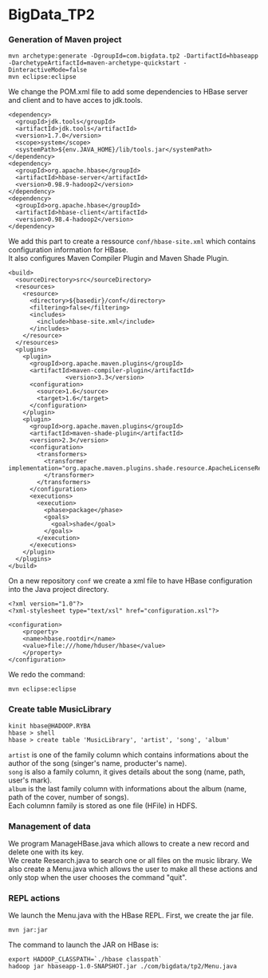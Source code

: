 # BigData_TP2

### Generation of Maven project
```
mvn archetype:generate -DgroupId=com.bigdata.tp2 -DartifactId=hbaseapp -DarchetypeArtifactId=maven-archetype-quickstart -DinteractiveMode=false
mvn eclipse:eclipse
```

We change the POM.xml file to add some dependencies to HBase server and client and to have acces to jdk.tools.
```
<dependency>
  <groupId>jdk.tools</groupId>
  <artifactId>jdk.tools</artifactId>
  <version>1.7.0</version>
  <scope>system</scope>
  <systemPath>${env.JAVA_HOME}/lib/tools.jar</systemPath>
</dependency>
<dependency>
  <groupId>org.apache.hbase</groupId>
  <artifactId>hbase-server</artifactId>
  <version>0.98.9-hadoop2</version>
</dependency>
<dependency>
  <groupId>org.apache.hbase</groupId>
  <artifactId>hbase-client</artifactId>
  <version>0.98.4-hadoop2</version>
</dependency>
```

We add this part to create a ressource `conf/hbase-site.xml` which contains configuration information for HBase.  
It also configures Maven Compiler Plugin and Maven Shade Plugin.
```
<build>
  <sourceDirectory>src</sourceDirectory>
  <resources>
    <resource>
      <directory>${basedir}/conf</directory>
      <filtering>false</filtering>
      <includes>
        <include>hbase-site.xml</include>
      </includes>
    </resource>
  </resources>
  <plugins>
    <plugin>
      <groupId>org.apache.maven.plugins</groupId>
      <artifactId>maven-compiler-plugin</artifactId>
                <version>3.3</version>
      <configuration>
        <source>1.6</source>
        <target>1.6</target>
      </configuration>
    </plugin>
    <plugin>
      <groupId>org.apache.maven.plugins</groupId>
      <artifactId>maven-shade-plugin</artifactId>
      <version>2.3</version>
      <configuration>
        <transformers>
          <transformer implementation="org.apache.maven.plugins.shade.resource.ApacheLicenseResourceTransformer">
          </transformer>
        </transformers>
      </configuration>
      <executions>
        <execution>
          <phase>package</phase>
          <goals>
            <goal>shade</goal>
          </goals>
        </execution>
      </executions>
    </plugin>
  </plugins>
</build>
```

On a new repository `conf` we create a xml file to have HBase configuration into the Java project directory.
```
<?xml version="1.0"?>
<?xml-stylesheet type="text/xsl" href="configuration.xsl"?>

<configuration>
	<property>
	<name>hbase.rootdir</name>
	<value>file:///home/hduser/hbase</value>
	</property>
</configuration>
```

We redo the command:
```
mvn eclipse:eclipse
```

### Create table MusicLibrary
```
kinit hbase@HADOOP.RYBA
hbase > shell
hbase > create table 'MusicLibrary', 'artist', 'song', 'album'
```

`artist` is one of the family column which contains informations about the author of the song (singer's name, producter's name).  
`song` is also a family column, it gives details about the song (name, path, user's mark).  
`album` is the last family column with informations about the album (name, path of the cover, number of songs).  
Each columnn family is stored as one file (HFile) in HDFS.

### Management of data 

We program ManageHBase.java which allows to create a new record and delete one with its key.  
We create Research.java to search one or all files on the music library.
We also create a Menu.java which allows the user to make all these actions and only stop when the user chooses the command "quit".

### REPL actions

We launch the Menu.java with the HBase REPL.
First, we create the jar file.

```
mvn jar:jar
```

The command to launch the JAR on HBase is:

```
export HADOOP_CLASSPATH=`./hbase classpath`
hadoop jar hbaseapp-1.0-SNAPSHOT.jar ./com/bigdata/tp2/Menu.java
```

